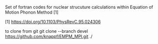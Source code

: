 Set of fortran codes for nuclear strucuture calculations within Equation of Motion Phonon Method [1]


[1] https://doi.org/10.1103/PhysRevC.95.024306


to clone from git 
git clone --branch devel https://github.com/knappf/EMPM_MPI.git ./
